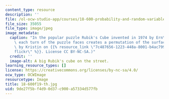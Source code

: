 ```yaml
---
content_type: resource
description: ''
file: /ol-ocw-studio-app/courses/18-600-probability-and-random-variables-fall-2019/9de27f5bf4d90d37c900a57334d577fb_18-600f19-th.jpg
file_size: 35055
file_type: image/jpeg
image_metadata:
  caption: "In the popular puzzle Rubik's Cube invented in 1974 by Ern\u0151 Rubik,\
    \ each turn of the puzzle faces creates a permutation of the surface colors. (Image\
    \ by Kristin on {{% resource_link \"7c487656-1223-448a-8001-b4ac799767d3\" \"\
    flickr\" %}}. License CC BY-NC-SA.)"
  credit: ''
  image-alt: A big Rubik's cube on the street.
learning_resource_types: []
license: https://creativecommons.org/licenses/by-nc-sa/4.0/
ocw_type: OCWImage
resourcetype: Image
title: 18-600f19-th.jpg
uid: 9de27f5b-f4d9-0d37-c900-a57334d577fb
---
```

